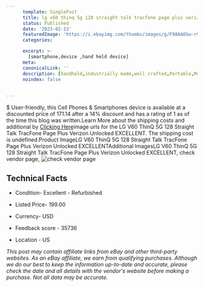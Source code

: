 ```yaml
---
      template: SinglePost
      title: lg v60 thinq 5g 128 straight talk tracfone page plus verizon unlocked excellent
      status: Published
      date: '2023-02-12'
      featuredImage: 'https://i.ebayimg.com/thumbs/images/g/F98AAOSw-r9iHnPo/s-l225.jpg'
      categories: 

      excerpt: >-
        [smartphone,device ,hand held device]
      meta:
      canonicalLink: ''
      description: [handheld,industrially made,well crafted,Portable,Mobile,Compact,Convenient,Lightweight,Maneuverable,Man-portable,Miniature,Carriable,Hand-held,Light,Holdable,Transportable,Mobile device,Pocket-sized,On-the-go,Wireless,Cordless,Compact size,Convenient size, smartphone,device ,hand held device]
      noindex: false

        
---
```

$
    User-friendly, this Cell Phones & Smartphones device is available at a discounted price of 171.14 after a 14% discount and has a rating of 1 as of the time this blog was written.Learn More about the shipping costs and additional by [Clicking Here](https://www.ebay.com/itm/255412834904?hash=item3b77ca9258%3Ag%3AF98AAOSw-r9iHnPo&mkevt=1&mkcid=1&mkrid=711-53200-19255-0&campid=%253CePNCampaignId%253E&customid=%253CreferenceId%253E&toolid=10049)image urls for the LG V60 ThinQ 5G 128 Straight Talk TracFone Page Plus Verizon Unlocked EXCELLENT. The shipping cost is undefined.Product ImageLG V60 ThinQ 5G 128 Straight Talk TracFone Page Plus Verizon Unlocked EXCELLENTAdditional ImagesLG V60 ThinQ 5G 128 Straight Talk TracFone Page Plus Verizon Unlocked EXCELLENT, check vendor page, ![check vendor page](https://origin-galleryplus.ebayimg.com/ws/web/255412834904_2_0_1/225x225.jpg,https://origin-galleryplus.ebayimg.com/ws/web/255412834904_3_0_1/225x225.jpg,https://origin-galleryplus.ebayimg.com/ws/web/255412834904_4_0_1/225x225.jpg,https://origin-galleryplus.ebayimg.com/ws/web/255412834904_5_0_1/225x225.jpg,https://origin-galleryplus.ebayimg.com/ws/web/255412834904_6_0_1/225x225.jpg,https://origin-galleryplus.ebayimg.com/ws/web/255412834904_7_0_1/225x225.jpg,https://origin-galleryplus.ebayimg.com/ws/web/255412834904_8_0_1/225x225.jpg,https://origin-galleryplus.ebayimg.com/ws/web/255412834904_9_0_1/225x225.jpg,https://origin-galleryplus.ebayimg.com/ws/web/255412834904_10_0_1/225x225.jpg,https://origin-galleryplus.ebayimg.com/ws/web/255412834904_11_0_1/225x225.jpg,https://origin-galleryplus.ebayimg.com/ws/web/255412834904_12_0_1/225x225.jpg)
    
    

 ## Technical Facts 



     
      

 - Condition- Excellent - Refurbished 


      

 - Listed Price- 199.00 


      

 - Currency- USD 


      

 - Feedback score - 35736 


      

 - Location - US 


      
      

 *_This post may contain affiliate links from eBay and other third-party websites. As an eBay affiliate, we earn from qualifying purchases. Although we do our best to keep the information up-to-date and accurate, please check the date and all details with the vendor's website before making a purchase. Not all data may be accurate._*



    
    
    
    
    